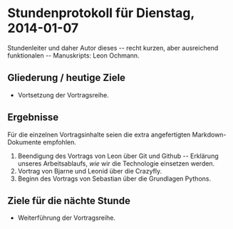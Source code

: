 # Stundenprotokoll für Dienstag, 2014-01-07

Stundenleiter und daher Autor dieses -- recht kurzen, aber ausreichend funktionalen -- Manuskripts: Leon Ochmann.

## Gliederung / heutige Ziele

- Vortsetzung der Vortragsreihe.

## Ergebnisse

Für die einzelnen Vortragsinhalte seien die extra angefertigten Markdown-Dokumente empfohlen.

1. Beendigung des Vortrags von Leon über Git und Github -- Erklärung unseres Arbeitsablaufs, *wie* wir die Technologie einsetzen werden.
2. Vortrag von Bjarne und Leonid über die Crazyfly.
3. Beginn des Vortrags von Sebastian über die Grundlagen Pythons.

## Ziele für die nächte Stunde

- Weiterführung der Vortragsreihe.